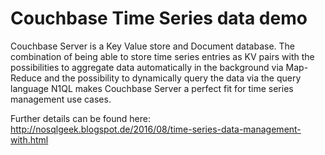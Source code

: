 # Couchbase Time Series data demo

Couchbase Server is a Key Value store and Document database. The combination of being able to store time series entries as KV pairs with the possibilities to aggregate data automatically in the background via Map-Reduce and the possibility to dynamically query the data via the query language N1QL makes Couchbase Server a perfect fit for time series management use cases.

Further details can be found here: http://nosqlgeek.blogspot.de/2016/08/time-series-data-management-with.html
